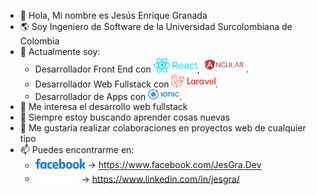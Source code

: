 - 👋 Hola, Mi nombre es Jesús Enrique Granada
- 🌎 Soy Ingeniero de Software de la Universidad Surcolombiana de Colombia
- 💼 Actualmente soy:
  - Desarrollador Front End con <img src="logo-react.png" width="70" alt="React">, <img src="logo-angular.png" width="70" alt="Angular">.
  - Desarrollador Web Fullstack con <img src="logo-laravel.png" width="70" alt="Laravel">.
  - Desarrollador de Apps con <img src="logo-ionic.png" width="50" alt="Ionic">.
- 👀 Me interesa el desarrollo web fullstack
- 📕 Siempre estoy buscando aprender cosas nuevas
- 🔎 Me gustaría realizar colaboraciones en proyectos web de cualquier tipo
- 📫 Puedes encontrarme en:
  - <img src="logo-facebook.png" width="80" alt="Facebook"> -> https://www.facebook.com/JesGra.Dev
  - <img src="logo-linkedin.png" width="70" alt="LinkedIn"> -> https://www.linkedin.com/in/jesgra/

